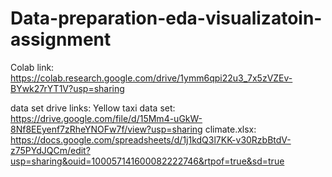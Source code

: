 # Data-preparation-eda-visualizatoin-assignment

Colab link: https://colab.research.google.com/drive/1ymm6qpi22u3_7x5zVZEv-BYwk27rYT1V?usp=sharing

data set drive links: 
Yellow taxi data set: https://drive.google.com/file/d/15Mm4-uGkW-8Nf8EEyenf7zRheYNOFw7f/view?usp=sharing
climate.xlsx: https://docs.google.com/spreadsheets/d/1j1kdQ3l7KK-v30RzbBtdV-z75PYdJQCm/edit?usp=sharing&ouid=100057141600082222746&rtpof=true&sd=true
